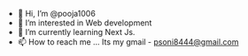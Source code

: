 - 👋 Hi, I’m @pooja1006
- 👀 I’m interested in Web development 
- 🌱 I’m currently learning Next Js.
- 📫 How to reach me ... Its my gmail - psoni8444@gmail.com

<!---
pooja1006/pooja1006 is a ✨ special ✨ repository because its `README.md` (this file) appears on your GitHub profile.
You can click the Preview link to take a look at your changes.
--->
